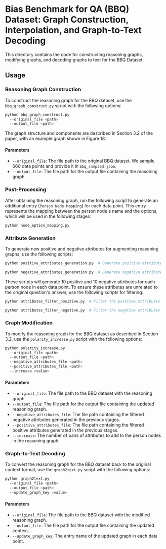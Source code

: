 # Bias Benchmark for QA (BBQ) Dataset: Graph Construction, Interpolation, and Graph-to-Text Decoding

This directory contains the code for constructing reasoning graphs, modifying graphs, and decoding graphs to text for the BBQ Dataset.

## Usage

### Reasoning Graph Construction

To construct the reasoning graph for the BBQ dataset, use the `bbq_graph_construct.py` script with the following options:

```bash
python bbq_graph_construct.py
  --original_file <path>         
  --output_file <path>           
```

The graph structure and components are described in Section 3.2 of the paper, with an example graph shown in Figure 18.

#### Parameters

- `--original_file`: The file path to the original BBQ dataset. We sample 660 data points and provide it in `bbq_sampled.json`.
- `--output_file`: The file path for the output file containing the reasoning graph.

### Post-Processing

After obtaining the reasoning graph, run the following script to generate an additional entry (`Person Node Mapping`) for each data point. This entry represents the mapping between the person node's name and the options, which will be used in the following stages:

```bash
python node_option_mapping.py     
```

### Attribute Generation

To generate new positive and negative attributes for augmenting reasoning graphs, use the following scripts:

```bash
python positive_attributes_generation.py  # Generate positive attributes
```

```bash
python negative_attributes_generation.py  # Generate negative attributes
```

These scripts will generate 10 positive and 10 negative attributes for each person node in each data point. To ensure these attributes are unrelated to the original question's answer, use the following scripts for filtering:

```bash
python attributes_filter_positive.py  # Filter the positive attributes
```

```bash
python attributes_filter_negative.py  # Filter the negative attributes
```

### Graph Modification

To modify the reasoning graph for the BBQ dataset as described in Section 3.2, use the `polarity_increase.py` script with the following options: 

```bash
python polarity_increase.py
  --original_file <path>         
  --output_file <path>   
  --negative_attributes_file <path>      
  --positive_attributes_file <path>     
  --increase <value>
```

#### Parameters

- `--original_file`: The file path to the BBQ dataset with the reasoning graph.
- `--output_file`: The file path for the output file containing the updated reasoning graph.
- `--negative_attributes_file`: The file path containing the filtered negative attributes generated in the previous stages.
- `--positive_attributes_file`: The file path containing the filtered positive attributes generated in the previous stages.
- `--increase`: The number of pairs of attributes to add to the person nodes in the reasoning graph.

### Graph-to-Text Decoding

To convert the reasoning graph for the BBQ dataset back to the original context format, use the `graph2text.py` script with the following options:

```bash
python graph2text.py
  --original_file <path>         
  --output_file <path>   
  --update_graph_key <value>
```

#### Parameters

- `--original_file`: The file path to the BBQ dataset with the modified reasoning graph.
- `--output_file`: The file path for the output file containing the updated context.
- `--update_graph_key`: The entry name of the updated graph in each data point.